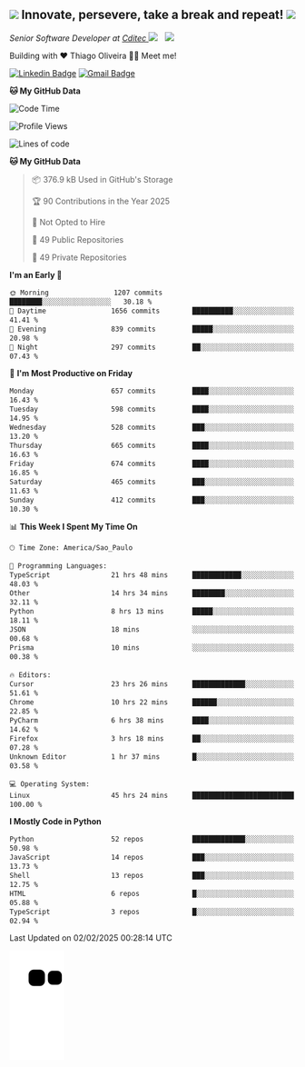 <h2><img src="https://emojis.slackmojis.com/emojis/images/1531849430/4246/blob-sunglasses.gif?1531849430" width="30"/> Innovate, persevere, take a break and repeat! <img src="https://media.giphy.com/media/12oufCB0MyZ1Go/giphy.gif" width="50"></h2>
<img align='right' src="https://media.giphy.com/media/M9gbBd9nbDrOTu1Mqx/giphy.gif" width="230">
<p><em>Senior Software Developer at <a href="https://www.cditec.com.br/">Cditec
</a><img src="https://media.giphy.com/media/WUlplcMpOCEmTGBtBW/giphy.gif" width="30"> 
</em></p>



Building with ❤️ Thiago Oliveira 👋🏽 Meet me!

[![Linkedin Badge](https://img.shields.io/badge/-Thiago-blue?style=flat-square&logo=Linkedin&logoColor=white&link=https://www.linkedin.com/in/tgmarinho/)](https://www.linkedin.com/in/thiagoceconelo/) 
[![Gmail Badge](https://img.shields.io/badge/-thiceconelo@gmail.com-c14438?style=flat-square&logo=Gmail&logoColor=white&link=mailto:thiceconelo@gmail.com)](mailto:thiceconelo@gmail.com)

</em></p>

<!-- <span style="height ">
![Anurag's GitHub stats](https://github-readme-stats.vercel.app/api?username=arthurspk&show_icons=true&theme=tokyonight)
</span> -->

**🐱 My GitHub Data** 
<!--START_SECTION:waka-->
![Code Time](http://img.shields.io/badge/Code%20Time-2%2C521%20hrs%2046%20mins-blue)

![Profile Views](http://img.shields.io/badge/Profile%20Views-5-blue)

![Lines of code](https://img.shields.io/badge/From%20Hello%20World%20I%27ve%20Written-5.6%20million%20lines%20of%20code-blue)

**🐱 My GitHub Data** 

> 📦 376.9 kB Used in GitHub's Storage 
 > 
> 🏆 90 Contributions in the Year 2025
 > 
> 🚫 Not Opted to Hire
 > 
> 📜 49 Public Repositories 
 > 
> 🔑 49 Private Repositories 
 > 
**I'm an Early 🐤** 

```text
🌞 Morning                1207 commits        ████████░░░░░░░░░░░░░░░░░   30.18 % 
🌆 Daytime                1656 commits        ██████████░░░░░░░░░░░░░░░   41.41 % 
🌃 Evening                839 commits         █████░░░░░░░░░░░░░░░░░░░░   20.98 % 
🌙 Night                  297 commits         ██░░░░░░░░░░░░░░░░░░░░░░░   07.43 % 
```
📅 **I'm Most Productive on Friday** 

```text
Monday                   657 commits         ████░░░░░░░░░░░░░░░░░░░░░   16.43 % 
Tuesday                  598 commits         ████░░░░░░░░░░░░░░░░░░░░░   14.95 % 
Wednesday                528 commits         ███░░░░░░░░░░░░░░░░░░░░░░   13.20 % 
Thursday                 665 commits         ████░░░░░░░░░░░░░░░░░░░░░   16.63 % 
Friday                   674 commits         ████░░░░░░░░░░░░░░░░░░░░░   16.85 % 
Saturday                 465 commits         ███░░░░░░░░░░░░░░░░░░░░░░   11.63 % 
Sunday                   412 commits         ███░░░░░░░░░░░░░░░░░░░░░░   10.30 % 
```


📊 **This Week I Spent My Time On** 

```text
🕑︎ Time Zone: America/Sao_Paulo

💬 Programming Languages: 
TypeScript               21 hrs 48 mins      ████████████░░░░░░░░░░░░░   48.03 % 
Other                    14 hrs 34 mins      ████████░░░░░░░░░░░░░░░░░   32.11 % 
Python                   8 hrs 13 mins       █████░░░░░░░░░░░░░░░░░░░░   18.11 % 
JSON                     18 mins             ░░░░░░░░░░░░░░░░░░░░░░░░░   00.68 % 
Prisma                   10 mins             ░░░░░░░░░░░░░░░░░░░░░░░░░   00.38 % 

🔥 Editors: 
Cursor                   23 hrs 26 mins      █████████████░░░░░░░░░░░░   51.61 % 
Chrome                   10 hrs 22 mins      ██████░░░░░░░░░░░░░░░░░░░   22.85 % 
PyCharm                  6 hrs 38 mins       ████░░░░░░░░░░░░░░░░░░░░░   14.62 % 
Firefox                  3 hrs 18 mins       ██░░░░░░░░░░░░░░░░░░░░░░░   07.28 % 
Unknown Editor           1 hr 37 mins        █░░░░░░░░░░░░░░░░░░░░░░░░   03.58 % 

💻 Operating System: 
Linux                    45 hrs 24 mins      █████████████████████████   100.00 % 
```

**I Mostly Code in Python** 

```text
Python                   52 repos            █████████████░░░░░░░░░░░░   50.98 % 
JavaScript               14 repos            ███░░░░░░░░░░░░░░░░░░░░░░   13.73 % 
Shell                    13 repos            ███░░░░░░░░░░░░░░░░░░░░░░   12.75 % 
HTML                     6 repos             █░░░░░░░░░░░░░░░░░░░░░░░░   05.88 % 
TypeScript               3 repos             █░░░░░░░░░░░░░░░░░░░░░░░░   02.94 % 
```




 Last Updated on 02/02/2025 00:28:14 UTC
<!--END_SECTION:waka-->

![Snake animation](https://github.com/rafaballerini/rafaballerini/blob/output/github-contribution-grid-snake.svg)


<!---
ceconelo/ceconelo is a ✨ special ✨ repository because its `README.md` (this file) appears on your GitHub profile.
You can click the Preview link to take a look at your changes.
--->
